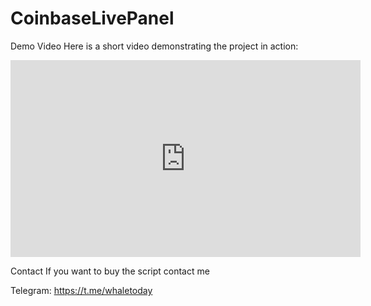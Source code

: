 # CoinbaseLivePanel
Demo Video
Here is a short video demonstrating the project in action:

<div align="center">
    <iframe width="560" height="315" src="https://www.youtube.com/embed/83_1X3S1Y7k?si=Bt06HsislzPoTBOf" title="YouTube video player" frameborder="0" allow="accelerometer; autoplay; clipboard-write; encrypted-media; gyroscope; picture-in-picture; web-share" referrerpolicy="strict-origin-when-cross-origin" allowfullscreen></iframe>
</div>

Contact
If you want to buy the script contact me

Telegram: https://t.me/whaletoday
